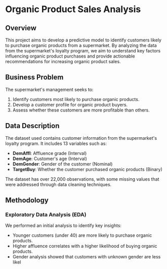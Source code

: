 # Organic Product Sales Analysis

## Overview

This project aims to develop a predictive model to identify customers likely to purchase organic products from a supermarket. By analyzing the data from the supermarket's loyalty program, we aim to understand key factors influencing organic product purchases and provide actionable recommendations for increasing organic product sales.

## Business Problem

The supermarket's management seeks to:
1. Identify customers most likely to purchase organic products.
2. Develop a customer profile for organic product buyers.
3. Assess whether these customers are more profitable than others.

## Data Description

The dataset used contains customer information from the supermarket's loyalty program. It includes 13 variables such as:
- **DemAffl**: Affluence grade (Interval)
- **DemAge**: Customer's age (Interval)
- **DemGender**: Gender of the customer (Nominal)
- **TargetBuy**: Whether the customer purchased organic products (Binary)

The dataset has over 22,000 observations, with some missing values that were addressed through data cleaning techniques.

## Methodology

### Exploratory Data Analysis (EDA)
We performed an initial analysis to identify key insights:
- Younger customers (under 40) are more likely to purchase organic products.
- Higher affluence correlates with a higher likelihood of buying organic products.
- Gender analysis showed that customers with unknown gender are less likel
